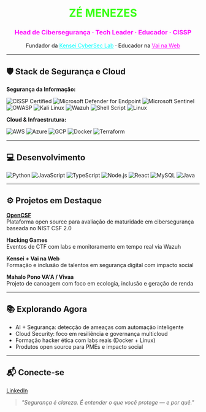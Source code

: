 <h1 align="center"><span style="color:#39FF14;font-weight:bold;">ZÉ MENEZES</span></h1>
<h3 align="center"><span style="color:#FF00FF;">Head de Cibersegurança · Tech Leader · Educador · CISSP</span></h3>
<p align="center">Fundador da <a href="https://github.com/Kensei-CyberSec-Lab" style="color:#00FFFF;">Kensei CyberSec Lab</a> · Educador na <a href="https://vainaweb.com.br" style="color:#FF00FF;">Vai na Web</a></p>

---

## 🛡️ Stack de Segurança e Cloud

**Segurança da Informação:**

![CISSP Certified](https://img.shields.io/badge/CISSP-Certified-2E8B57?style=flat&logo=skillshare&logoColor=white)
![Microsoft Defender for Endpoint](https://img.shields.io/badge/Microsoft_Defender-5E5E5E?style=flat&logo=microsoft&logoColor=white)
![Microsoft Sentinel](https://img.shields.io/badge/Microsoft_Sentinel-0078D4?style=flat&logo=microsoft&logoColor=white)
![OWASP](https://img.shields.io/badge/OWASP-000000?style=flat&logo=owasp&logoColor=white)
![Kali Linux](https://img.shields.io/badge/Kali_Linux-557C94?style=flat&logo=kalilinux&logoColor=white)
![Wazuh](https://img.shields.io/badge/Wazuh-0278D1?style=flat)
![Shell Script](https://img.shields.io/badge/Shell-121011?style=flat&logo=gnu-bash&logoColor=white)
![Linux](https://img.shields.io/badge/Linux-FCC624?style=flat&logo=linux&logoColor=black)

**Cloud & Infraestrutura:**

![AWS](https://img.shields.io/badge/AWS-232F3E?style=flat&logo=amazonaws&logoColor=white)
![Azure](https://img.shields.io/badge/Azure-0078D4?style=flat&logo=microsoftazure&logoColor=white)
![GCP](https://img.shields.io/badge/GCP-4285F4?style=flat&logo=googlecloud&logoColor=white)
![Docker](https://img.shields.io/badge/Docker-2496ED?style=flat&logo=docker&logoColor=white)
![Terraform](https://img.shields.io/badge/Terraform-623CE4?style=flat&logo=terraform&logoColor=white)

---

## 💻 Desenvolvimento

![Python](https://img.shields.io/badge/Python-3776AB?style=flat&logo=python&logoColor=white)
![JavaScript](https://img.shields.io/badge/JavaScript-F7DF1E?style=flat&logo=javascript&logoColor=black)
![TypeScript](https://img.shields.io/badge/TypeScript-3178C6?style=flat&logo=typescript&logoColor=white)
![Node.js](https://img.shields.io/badge/Node.js-339933?style=flat&logo=nodedotjs&logoColor=white)
![React](https://img.shields.io/badge/React-20232A?style=flat&logo=react&logoColor=61DAFB)
![MySQL](https://img.shields.io/badge/MySQL-005C84?style=flat&logo=mysql&logoColor=white)
![Java](https://img.shields.io/badge/Java-ED8B00?style=flat&logo=openjdk&logoColor=white)

---

## ⚙️ Projetos em Destaque

**[OpenCSF](https://github.com/Kensei-CyberSec-Lab/OpenCSF)**  
Plataforma open source para avaliação de maturidade em cibersegurança baseada no NIST CSF 2.0

**Hacking Games**  
Eventos de CTF com labs e monitoramento em tempo real via Wazuh

**Kensei + Vai na Web**  
Formação e inclusão de talentos em segurança digital com impacto social

**Mahalo Pono VA'A / Vivaa**  
Projeto de canoagem com foco em ecologia, inclusão e geração de renda

---

## 📚 Explorando Agora

- AI + Segurança: detecção de ameaças com automação inteligente  
- Cloud Security: foco em resiliência e governança multicloud  
- Formação hacker ética com labs reais (Docker + Linux)  
- Produtos open source para PMEs e impacto social

---

## 📬 Conecte-se

[LinkedIn](https://www.linkedin.com/in/jcarlos78)  

> _"Segurança é clareza. É entender o que você protege — e por quê."_
